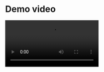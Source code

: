 # Demo video 
<video controls src="Screen Recording 2025-01-30 164410__95pct_smaller-1.mp4" title="Title"></video>